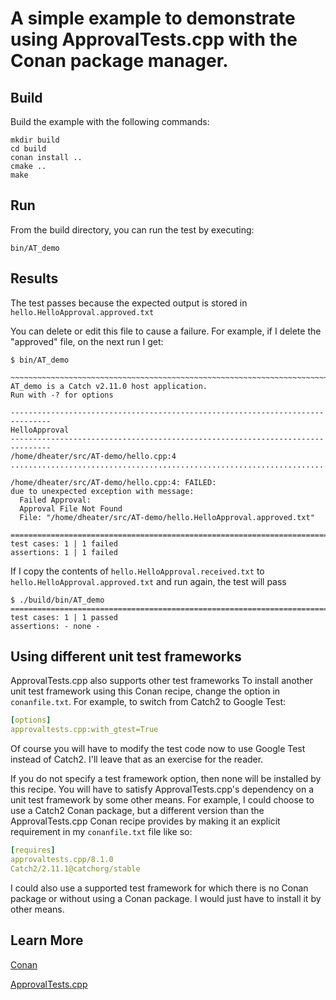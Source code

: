 # A simple example to demonstrate using ApprovalTests.cpp with the Conan package manager.

## Build

Build the example with the following commands:
```shell script
mkdir build
cd build
conan install ..
cmake ..
make
```

## Run
From the build directory, you can run the test by executing:
```shell script
bin/AT_demo
```

## Results
The test passes because the expected output is stored in `hello.HelloApproval.approved.txt`

You can delete or edit this file to cause a failure.
For example, if I delete the "approved" file, on the next run I get:
```shell script
$ bin/AT_demo 

~~~~~~~~~~~~~~~~~~~~~~~~~~~~~~~~~~~~~~~~~~~~~~~~~~~~~~~~~~~~~~~~~~~~~~~~~~~~~~~
AT_demo is a Catch v2.11.0 host application.
Run with -? for options

-------------------------------------------------------------------------------
HelloApproval
-------------------------------------------------------------------------------
/home/dheater/src/AT-demo/hello.cpp:4
...............................................................................

/home/dheater/src/AT-demo/hello.cpp:4: FAILED:
due to unexpected exception with message:
  Failed Approval: 
  Approval File Not Found 
  File: "/home/dheater/src/AT-demo/hello.HelloApproval.approved.txt"

===============================================================================
test cases: 1 | 1 failed
assertions: 1 | 1 failed
```

If I copy the contents of `hello.HelloApproval.received.txt` to `hello.HelloApproval.approved.txt` and run again, the test will pass

```shell script
$ ./build/bin/AT_demo 
===============================================================================
test cases: 1 | 1 passed
assertions: - none -
```

## Using different unit test frameworks
ApprovalTests.cpp also supports other test frameworks
To install another unit test framework using this Conan recipe, change the option in `conanfile.txt`. For example, to switch from Catch2 to Google Test:

```yaml
[options]
approvaltests.cpp:with_gtest=True
```

Of course you will have to modify the test code now to use Google Test instead of Catch2. I'll leave that as an exercise for the reader.

If you do not specify a test framework option, then none will be installed by this recipe. You will have to satisfy ApprovalTests.cpp's dependency on a unit test framework by some other means. For example, I could choose to use a Catch2 Conan package, but a different version than the ApprovalTests.cpp Conan recipe provides by making it an explicit requirement in my `conanfile.txt` file like so:

```yaml
[requires]
approvaltests.cpp/8.1.0
Catch2/2.11.1@catchorg/stable
```

I could also use a supported test framework for which there is no Conan package or without using a Conan package. I would just have to install it by other means.

## Learn More
[Conan](https://docs.conan.io/en/latest/)

[ApprovalTests.cpp](https://github.com/approvals/ApprovalTests.cpp)

